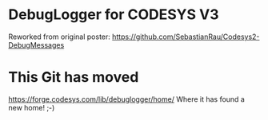 # DebugLogger for CODESYS V3 
Reworked from original poster: https://github.com/SebastianRau/Codesys2-DebugMessages

# This Git has moved
https://forge.codesys.com/lib/debuglogger/home/ 
Where it has found a new home! ;-)
